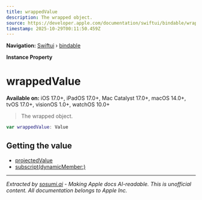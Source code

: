 ```yaml
---
title: wrappedValue
description: The wrapped object.
source: https://developer.apple.com/documentation/swiftui/bindable/wrappedvalue
timestamp: 2025-10-29T00:11:50.459Z
---
```


**Navigation:** [Swiftui](/documentation/swiftui) › [bindable](/documentation/swiftui/bindable)

**Instance Property**

# wrappedValue

**Available on:** iOS 17.0+, iPadOS 17.0+, Mac Catalyst 17.0+, macOS 14.0+, tvOS 17.0+, visionOS 1.0+, watchOS 10.0+

> The wrapped object.

```swift
var wrappedValue: Value
```

## Getting the value

- [projectedValue](/documentation/swiftui/bindable/projectedvalue)
- [subscript(dynamicMember:)](/documentation/swiftui/bindable/subscript(dynamicmember:))

---

*Extracted by [sosumi.ai](https://sosumi.ai) - Making Apple docs AI-readable.*
*This is unofficial content. All documentation belongs to Apple Inc.*
